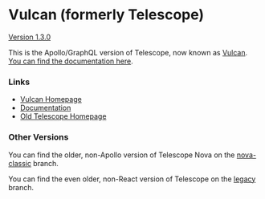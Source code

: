 
# Vulcan (formerly Telescope)

[Version 1.3.0](https://github.com/TelescopeJS/Telescope/releases)

This is the Apollo/GraphQL version of Telescope, now known as [Vulcan](http://vulcanjs.org). [You can find the documentation here](http://docs.vulcanjs.org/).

### Links

- [Vulcan Homepage](http://vulcanjs.org)
- [Documentation](http://docs.vulcanjs.org)
- [Old Telescope Homepage](http://telescopeapp.org)

### Other Versions

You can find the older, non-Apollo version of Telescope Nova on the [nova-classic](https://github.com/TelescopeJS/Telescope/tree/nova-classic) branch. 

You can find the even older, non-React version of Telescope on the [legacy](https://github.com/TelescopeJS/Telescope/tree/legacy) branch.

